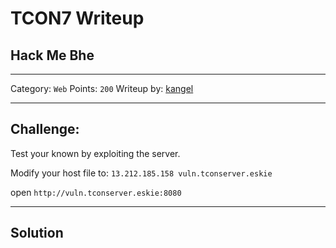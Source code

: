 # TCON7 Writeup
## Hack Me Bhe

---

Category: `Web`
Points: `200`
Writeup by: [kangel]()

---

## Challenge: 

Test your known by exploiting the server.

Modify your host file to: `13.212.185.158 vuln.tconserver.eskie`

open `http://vuln.tconserver.eskie:8080`

---

## Solution

